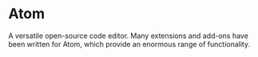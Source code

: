 # Atom
A versatile open-source code editor. Many extensions and add-ons have been written for Atom,
which provide an enormous range of functionality.